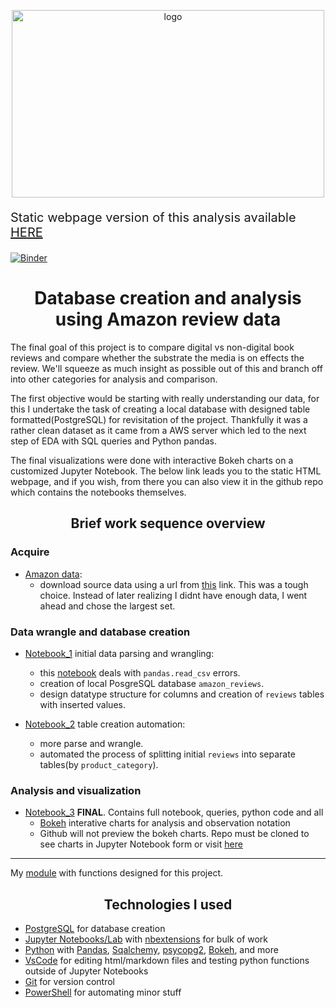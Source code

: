 <p align="center">
    <img src="https://pmcvariety.files.wordpress.com/2018/01/amazon-logo.jpg?w=1000&h=562&crop=1" alt="logo" width="500" height="300"/>
</p>

<p style="text-align:left; font-size:20px;">Static webpage version of this analysis available <a href="https://ukrainian-serge.github.io/amazon_reviews.io/">HERE</a></p>
  
[![Binder](https://mybinder.org/badge_logo.svg)](https://mybinder.org/v2/gh/ukrainian-serge/amazon_reviews.io/master)



<h1  align="center">Database creation and analysis using Amazon review data</h1>

The final goal of this project is to compare digital vs non-digital book reviews and compare whether the substrate the media is on effects the review. We'll squeeze as much insight as possible out of this and branch off into other categories for analysis and comparison.

The first objective would be starting with really understanding our data, for this I undertake the task of creating a local database with designed table formatted(PostgreSQL) for revisitation of the project. Thankfully it was a rather clean dataset as it came from a AWS server which led to the next step of EDA with SQL queries and Python pandas.

The final visualizations were done with interactive Bokeh charts on a customized Jupyter Notebook. The below link leads you to the static HTML webpage, and if you wish, from there you can also view it in the github repo which contains the notebooks themselves.


<h2 align="center">Brief work sequence overview</h2>

<h3 align="left">Acquire</h3>

 - [Amazon data](https://s3.amazonaws.com/amazon-reviews-pds/readme.html):
    - download source data using a url from [this](https://s3.amazonaws.com/amazon-reviews-pds/tsv/index.txt) link.
        This was a tough choice. Instead of later realizing I didnt have enough data, I went ahead and chose the largest set. 
    
<h3 align="left">Data wrangle and database creation</h3>

 - [Notebook_1](https://github.com/ukrainian-serge/amazon_reviews.io/blob/master/notebooks/NOTEBOOK_1.0.ipynb) initial data parsing and wrangling:
      - this [notebook](https://github.com/ukrainian-serge/amazon_reviews.io/blob/master/notebooks/NOTEBOOK_1.1_LOG_explore.ipynb) deals with `pandas.read_csv` errors.
      - creation of local PosgreSQL database `amazon_reviews`.
      - design datatype structure for columns and creation of `reviews` tables with inserted values.
    
 - [Notebook_2](https://github.com/ukrainian-serge/amazon_reviews.io/blob/master/notebooks/NOTEBOOK_2.0.ipynb) table creation automation:
      - more parse and wrangle.
      - automated the process of splitting initial `reviews` into separate tables(by `product_category`).

<h3 align="left">Analysis and visualization</h3>

 - [Notebook_3](https://github.com/ukrainian-serge/amazon_reviews.io/blob/master/notebooks/NOTEBOOK_3.0_FINAL.ipynb) **FINAL**. Contains full notebook, queries, python code and all
    - [Bokeh](https://docs.bokeh.org/en/latest/docs/gallery.html) interative charts for analysis and observation notation
    - Github will not preview the bokeh charts. Repo must be cloned to see charts in Jupyter Notebook form or visit [here](https://ukrainian-serge.github.io/amazon_reviews.io/)
 
---

My [module](https://github.com/ukrainian-serge/amazon_reviews.io/blob/master/notebooks/amazon_reviews_module.py) with functions designed for this project.

<h2 align="center">Technologies I used</h2>

 - [PostgreSQL](https://www.postgresql.org/download/) for database creation  
 - [Jupyter Notebooks/Lab](https://jupyterlab.readthedocs.io/en/stable/getting_started/installation.html) with [nbextensions](https://jupyter-contrib-nbextensions.readthedocs.io/en/latest/) for bulk of work  
 - [Python](https://www.python.org/) with [Pandas](https://pandas.pydata.org/), [Sqalchemy](https://www.sqlalchemy.org/), [psycopg2](https://pypi.org/project/psycopg2/), [Bokeh](https://docs.bokeh.org/en/latest/docs/gallery.html), and more
 - [VsCode](https://code.visualstudio.com/) for editing html/markdown files and testing python functions outside of Jupyter Notebooks
 - [Git](https://git-scm.com/) for version control
 - [PowerShell](https://docs.microsoft.com/en-us/powershell/) for automating minor stuff

